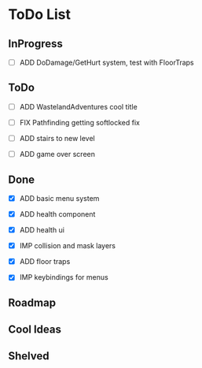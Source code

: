 # ToDo List



## InProgress

- [ ] ADD DoDamage/GetHurt system, test with FloorTraps


## ToDo

- [ ] ADD WastelandAdventures cool title
- [ ] FIX Pathfinding getting softlocked fix 
- [ ] ADD stairs to new level
- [ ] ADD game over screen



## Done

- [x] ADD basic menu system
- [x] ADD health component 
- [x] ADD health ui
- [x] IMP collision and mask layers
- [x] ADD floor traps 
- [x] IMP keybindings for menus



## Roadmap




## Cool Ideas




## Shelved


